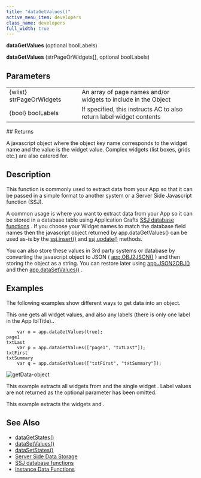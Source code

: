 ```yaml
---
title: "dataGetValues()"
active_menu_item: developers
class_name: developers
full_width: true
---
```



**dataGetValues** (optional boolLabels)

**dataGetValues** (strPageOrWidgets[], optional boolLabels)

## Parameters

<table>
<tr>
<td width="186">
{wlist} strPageOrWidgets

</td>
<td width="16">
</td>
<td width="678">
An array of page names and/or widgets to include in the Object

</td>
</tr>
<tr>
<td width="186">
{bool} boolLabels

</td>
<td width="16">
</td>
<td width="678">
If specified, this instructs AC to also return label widget contents

</td>
</tr>
</table>
## Returns

A javascript object where the object key name corresponds to the widget name and the value is the widget value. Complex widgets (list boxes, grids etc.) are also catered for.

## Description

This function is commonly used to extract data from your App so that it can be passed in a simple format to another system or a Server Side Javascript function (SSJ).

A common usage is where you want to extract data from your App so it can be stored in a database table using Application Crafts [SSJ database functions](/developers/documentation/product-guide/data-storage/server-side-data-storage/) . If you choose your Widget names to match the database field names then the javascript object returned by app.dataGetValues() can be used as-is by the [ssj.insert()](/developers/documentation/scripting-apis/server-side-api/ssj-object/database/insert) and [ssj.update()](/developers/documentation/scripting-apis/server-side-api/ssj-object/database/update) methods.

You can also store these values in 3rd party systems or database by converting the javascript object to JSON ( [app.OBJ2JSON()](/developers/documentation/scripting-apis/client-api/conversion-functions/json2text) ) and then storing the object as a string. You can restore later using [app.JSON2OBJ()](/developers/documentation/scripting-apis/client-api/conversion-functions/text2json) and then [app.dataSetValues()](/developers/documentation/scripting-apis/client-api/widget-data-state-manipulation/datasetvalues) .

## Examples

The following examples show different ways to get data into an object.

This one gets all widget values, and also any labels (there is only one label in the App lblTitle)..

        var o = app.dataGetValues(true);
    page1
    txtLast
        var p = app.dataGetValues(["page1", "txtLast"]);
    txtFirst
    txtSummary
        var q = app.dataGetValues(["txtFirst", "txtSummary"]);
   

![getData-object](/img/docs/getdata-object.png)

This example extracts all widgets from and the single widget . Label values are not returned as the optional parameter has been omitted.

This example extracts the widgets and .

## See Also

 - [dataGetStates()](/developers/documentation/scripting-apis/client-api/widget-data-state-manipulation/datagetstates)
 - [dataSetValues()](/developers/documentation/scripting-apis/client-api/widget-data-state-manipulation/datasetvalues)
 - [dataSetStates()](/developers/documentation/scripting-apis/client-api/widget-data-state-manipulation/datasetstates)
 - [Server Side Data Storage](/developers/documentation/product-guide/data-storage/server-side-data-storage/)
 - [SSJ database functions](/developers/documentation/product-guide/data-storage/server-side-data-storage/)
 - [Instance Data Functions](/developers/documentation/scripting-apis/client-api/instance-data-functions/)

